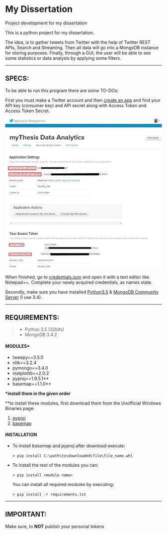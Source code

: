 # My Dissertation
Project development for my dissertation

This is a python project for my dissertation.

The idea, is to gather tweets from Twitter with the help of Twitter REST APIs, Search and Streaming. Then all
data will go into a MongoDB instance for storing purposes. Finally, through a GUI, the user will be able to see some statistics or
data analysis by applying some filters.

---
## SPECS:

To be able to run this program there are some TO-DOs:

First you must make a Twitter account and then [create an app](https://apps.twitter.com/) and find your API key (consumer key) and API secret along with Access Token and Access Token Secret.

![API keys and secret Application keys screenshot](Uphotos/api_keys.png)

When finished, go to [credentials.json](Ufiles/credentials.json) and open it with a text editor like Notepad++. Complete your newly acquired credentials, as names state. 

Secondly, make sure you have installed [Python3.5](https://www.python.org/downloads/release/python-350/) & [MongoDB Community Server](https://www.mongodb.com/download-center#production) (I use 3.4).

---
## REQUIREMENTS:

>- Python 3.5 (32bits)
>- MongoDB 3.4.2


#### MODULES\*

- tweepy==3.5.0
- nltk==3.2.4
- pymongo==3.4.0
- matplotlib==2.0.2
- pyproj==1.9.5.1**
- basemap==1.1.0**

**\*install them in the given order**

**to install these modules, first download them from the Unofficial Windows Binaries page:  
 1. [pyproj](http://www.lfd.uci.edu/~gohlke/pythonlibs/#pyproj)
 2. [basemap](http://www.lfd.uci.edu/~gohlke/pythonlibs/#basemap)

#### INSTALLATION

- To install _basemap_ and _pyproj_ after download execute:

    `> pip install C:\path\to\downloaded\file\file_name.whl`
    
- To install the rest of the modules you can:

    `> pip install <module name>`

     You can install all required modules by executing:
     
     `> pip install -r requirements.txt`


---
## IMPORTANT:

Make sure, to **NOT** publish your personal tokens

